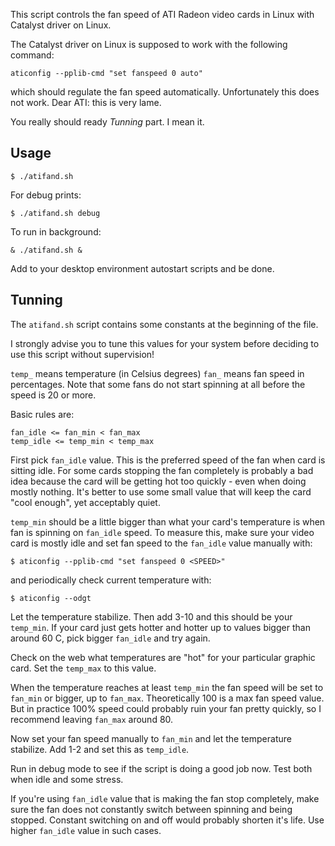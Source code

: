This script controls the fan speed of ATI Radeon video cards in Linux with
Catalyst driver on Linux.

The Catalyst driver on Linux is supposed to work with the following command:

	aticonfig --pplib-cmd "set fanspeed 0 auto"

which should regulate the fan speed automatically. Unfortunately this does not
work. Dear ATI: this is very lame.

You really should ready *Tunning* part. I mean it.

## Usage

	$ ./atifand.sh

For debug prints:

	$ ./atifand.sh debug

To run in background:

	& ./atifand.sh &


Add to your desktop environment autostart scripts and be done.

## Tunning

The `atifand.sh` script contains some constants at the beginning of the file.

I strongly advise you to tune this values for your system before deciding to
use this script without supervision!

`temp_` means temperature (in Celsius degrees) `fan_` means fan speed in
percentages. Note that some fans do not start spinning at all before the speed
is 20 or more.

Basic rules are:

	fan_idle <= fan_min < fan_max
	temp_idle <= temp_min < temp_max

First pick `fan_idle` value. This is the preferred speed of the fan when card
is sitting idle. For some cards stopping the fan completely is probably a bad
idea because the card will be getting hot too quickly - even when doing mostly
nothing. It's better to use some small value that will keep the card "cool
enough", yet acceptably quiet.

`temp_min` should be a little bigger than what your card's temperature is when
fan is spinning on `fan_idle` speed. To measure this, make sure your video card
is mostly idle and set fan speed to the `fan_idle` value manually with:

	$ aticonfig --pplib-cmd "set fanspeed 0 <SPEED>"

and periodically check current temperature with:

	$ aticonfig --odgt

Let the temperature stabilize. Then add 3-10 and this should be your
`temp_min`. If your card just gets hotter and hotter up to values bigger than
around 60 C, pick bigger `fan_idle` and try again.

Check on the web what temperatures are "hot" for your particular graphic card.
Set the `temp_max` to this value.

When the temperature reaches at least `temp_min` the fan speed will be set to
`fan_min` or bigger, up to `fan_max`. Theoretically 100 is a max fan speed
value. But in practice 100% speed could probably ruin your fan pretty quickly,
so I recommend leaving `fan_max` around 80.

Now set your fan speed manually to `fan_min` and let the temperature stabilize.
Add 1-2 and set this as `temp_idle`.

Run in debug mode to see if the script is doing a good job now. Test both when
idle and some stress.

If you're using `fan_idle` value that is making the fan stop completely, make
sure the fan does not constantly switch between spinning and being stopped.
Constant switching on and off would probably shorten it's life. Use higher
`fan_idle` value in such cases.
